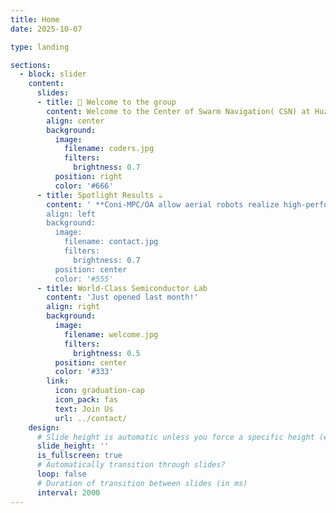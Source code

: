 ```yaml
---
title: Home
date: 2025-10-07

type: landing

sections:
  - block: slider
    content:
      slides:
      - title: 👋 Welcome to the group
        content: Welcome to the Center of Swarm Navigation( CSN) at Huzhou Institute of Zhejiang University. We are also the Field Intelligent Robotics Engineering (FIRE) group of the Field Autonomous System and Computing Lab (FAST Lab). Our mission is to create fully intelligent robot teams that capable of operating in complex and diverse environments to tackle real-world challenges. We are fascinated by novel robotic concepts and excited by pushing the robots' potential and showing exceptional capabilities, including mechanical and mechatronic design, advanced control and optimization, intelligent localization and planning, working on real-world tasks from scratch. More specifically, our research covers multi-robot cooperation, novel robot platforms, and autonomous navigation. We also have a spin-off company dedicated to accelerating the translation of our research achievements into the commercial market, solving real-world tasks, and completing the R&D cycle.
        align: center
        background:
          image:
            filename: coders.jpg
            filters:
              brightness: 0.7
          position: right
          color: '#666'
      - title: Spotlight Results ☕️
        content: ' **Coni-MPC/OA allow aerial robots realize high-performance cooperation without relying on GPS/SLAM/infrastructures.**
        align: left
        background:
          image:
            filename: contact.jpg
            filters:
              brightness: 0.7
          position: center
          color: '#555'
      - title: World-Class Semiconductor Lab
        content: 'Just opened last month!'
        align: right
        background:
          image:
            filename: welcome.jpg
            filters:
              brightness: 0.5
          position: center
          color: '#333'
        link:
          icon: graduation-cap
          icon_pack: fas
          text: Join Us
          url: ../contact/
    design:
      # Slide height is automatic unless you force a specific height (e.g. '400px')
      slide_height: ''
      is_fullscreen: true
      # Automatically transition through slides?
      loop: false
      # Duration of transition between slides (in ms)
      interval: 2000
---
```

